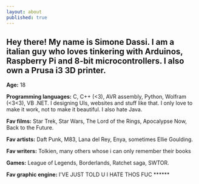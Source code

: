 ```yaml
---
layout: about
published: true
---
```


## Hey there! My name is Simone Dassi. I am a italian guy who loves tinkering with Arduinos, Raspberry Pi and 8-bit microcontrollers. I also own a Prusa i3 3D printer.


**Age:** 18

**Programming languages:** C, C++ (&lt;3), AVR assembly, Python, Wolfram (&lt;3&lt;3), VB .NET. I designing UIs, websites and stuff like that. I only love to make it work, not to make it beautiful. I also hate Java.

**Fav films:** Star Trek, Star Wars, The Lord of the Rings, Apocalypse Now, Back to the Future.

**Fav artists:** Daft Punk, M83, Lana del Rey, Enya, sometimes Ellie Goulding.

**Fav writers:** Tolkien, many others whose i can only remember their books

**Games:** League of Legends, Borderlands, Ratchet saga, SWTOR.

**Fav graphic engine:** I'VE JUST TOLD U I HATE THOS FUC \*\*\*\*\*\*
